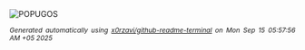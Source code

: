 <div align="justify">
<picture>
    <source media="(prefers-color-scheme: dark)" srcset="https://i.ibb.co/k2QKhX5t/output-gif.gif">
    <source media="(prefers-color-scheme: light)" srcset="https://i.ibb.co/k2QKhX5t/output-gif.gif">
    <img alt="POPUGOS" src="https://i.ibb.co/k2QKhX5t/output-gif.gif">
</picture>

<sub><i>Generated automatically using [x0rzavi/github-readme-terminal](https://github.com/x0rzavi/github-readme-terminal) on Mon Sep 15 05:57:56 AM +05 2025</i></sub>
</div>